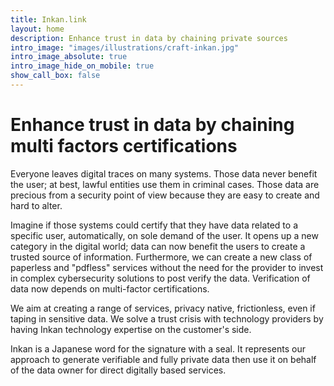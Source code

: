 ```yaml
---
title: Inkan.link
layout: home
description: Enhance trust in data by chaining private sources
intro_image: "images/illustrations/craft-inkan.jpg"
intro_image_absolute: true
intro_image_hide_on_mobile: true
show_call_box: false
---
```


# Enhance trust in data by chaining multi factors certifications

Everyone leaves digital traces on many systems. Those data never benefit the user; at best, lawful entities use them in criminal cases. Those data are precious from a security point of view because they are easy to create and hard to alter.

Imagine if those systems could certify that they have data related to a specific user, automatically, on sole demand of the user. It opens up a new category in the digital world; data can now benefit the users to create a trusted source of information. Furthermore,  we can create a new class of paperless and "pdfless" services without the need for the provider to invest in complex cybersecurity solutions to post verify the data. Verification of data now depends on multi-factor certifications.

We aim at creating a range of services, privacy native, frictionless, even if taping in sensitive data.
We solve a trust crisis with technology providers by having Inkan technology expertise on the customer's side.

Inkan is a Japanese word for the signature with a seal. It represents our approach to generate verifiable and fully private data then use it on behalf of the data owner for direct digitally based services.

